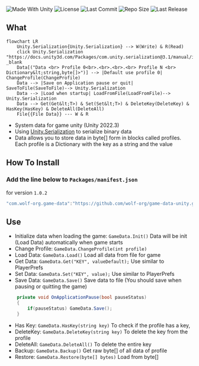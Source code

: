 <p align="left">
  <a>
    <img alt="Made With Unity" src="https://img.shields.io/badge/made%20with-Unity-57b9d3.svg?logo=Unity">
  </a>
  <a>
    <img alt="License" src="https://img.shields.io/github/license/wolf-package/game-data-unity?logo=github">
  </a>
  <a>
    <img alt="Last Commit" src="https://img.shields.io/github/last-commit/wolf-package/game-data-unity?logo=Mapbox&color=orange">
  </a>
  <a>
    <img alt="Repo Size" src="https://img.shields.io/github/repo-size/wolf-package/game-data-unity?logo=VirtualBox">
  </a>
  <a>
    <img alt="Last Release" src="https://img.shields.io/github/v/release/wolf-package/game-data-unity?include_prereleases&logo=Dropbox&color=yellow">
  </a>
</p>

## What

```mermaid
flowchart LR
    Unity.Serialization{Unity.Serialization} --> W(Write) & R(Read) 
    click Unity.Serialization "https://docs.unity3d.com/Packages/com.unity.serialization@3.1/manual/index.html" _blank
    Data[("Data <br> Profile 0<br>.<br>.<br>.<br> Profile N <br> Dictionary&lt;string,byte[]>")] --> |Default use profile 0| ChangeProfile(ChangeProfile) 
    Data --> |Save on Application pause or quit| SaveToFile(SaveToFile)--> Unity.Serialization
    Data --> |Load when startup| LoadFromFile(LoadFromFile)--> Unity.Serialization
    Data --> Get(Get&lt;T>) & Set(Set&lt;T>) & DeleteKey(DeleteKey) & HasKey(HasKey) & DeleteAll(DeleteAll)
    File{{File Data}} --- W & R
```

- System data for game unity (Unity 2022.3)
- Using [Unity.Serialization](https://docs.unity3d.com/Packages/com.unity.serialization@3.1/manual/index.html) to serialize binary data
- Data allows you to store data in byte[] form in blocks called profiles. Each profile is a Dictionary with the key as a string and the value
## How To Install
### Add the line below to `Packages/manifest.json`

for version `1.0.2`
```csharp
"com.wolf-org.game-data":"https://github.com/wolf-org/game-data-unity.git#1.0.2",
```
## Use

- Initialize data when loading the game: `GameData.Init()` Data will be init (Load Data) automatically when game starts
- Change Profile: `GameData.ChangeProfile(int profile)`
- Load Data: `GameData.Load()` Load all data from file for game
- Get Data: `GameData.Get("KEY", valueDefault);` Use similar to PlayerPrefs
- Set Data: `GameData.Set("KEY", value);` Use similar to PlayerPrefs
- Save Data: `GameData.Save()` Save data to file (You should save when pausing or quitting the game)
```csharp
    private void OnApplicationPause(bool pauseStatus)
    {
        if(pauseStatus) GameData.Save();
    }
```
- Has Key: `GameData.HasKey(string key)` To check if the profile has a key,
- DeleteKey: `GameData.DeleteKey(string key)` To delete the key from the profile
- DeleteAll: `GameData.DeleteAll()` To delete the entire key
- Backup: `GameData.Backup()` Get raw byte[] of all data of profile
- Restore: `GameData.Restore(byte[] bytes)` Load from byte[]
